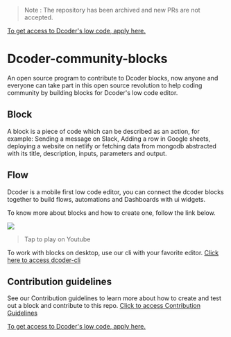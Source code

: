 > Note : The repository has been archived and new PRs are not accepted.

[To get access to Dcoder's low code, apply here.](https://bit.ly/3K6MCo8)

# Dcoder-community-blocks

An open source program to contribute to Dcoder blocks, now anyone and everyone can take part in this open source revolution to help coding community by building blocks for Dcoder's low code editor.

## Block

A block is a piece of code which can be described as an action, for example: Sending a message on Slack, Adding a row in Google sheets, deploying a website on netlify or fetching data from mongodb abstracted with its title, description, inputs, parameters and output.

## Flow

Dcoder is a mobile first low code editor, you can connect the dcoder blocks together to build flows, automations and Dashboards with ui widgets.

To know more about blocks and how to create one, follow the link below.

<a href="https://www.youtube.com/watch?v=zk24jlyDMb8"><image src="https://i.ytimg.com/vi/zk24jlyDMb8/sddefault.jpg" alternate="How to create a block?"></img></a>

> Tap to play on Youtube

To work with blocks on desktop, use our cli with your favorite editor.
[Click here to access dcoder-cli](https://www.npmjs.com/package/@dcodermobile/dcoder-cli)

## Contribution guidelines

See our Contribution guidelines to learn more about how to create and test out a block and contribute to this repo.
[Click to access Contribution Guidelines](https://github.com/dcodermobile/Dcoder-community-blocks/blob/main/CONTRIBUTING.md)

[To get access to Dcoder's low code, apply here.](https://bit.ly/3K6MCo8)
